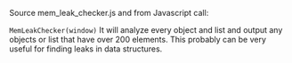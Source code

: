 Source mem_leak_checker.js and from Javascript call:

```MemLeakChecker(window)```
It will analyze every object and list and output any objects or list that have over 200 elements. This probably can be very useful for finding leaks in data structures.

